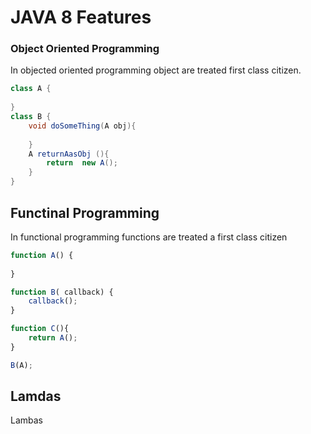 # JAVA 8 Features 

### Object Oriented Programming
In objected oriented programming object are treated
first class citizen. 
```java 
class A {
    
}
class B {
    void doSomeThing(A obj){
        
    }
    A returnAasObj (){
        return  new A();
    }
} 
```
## Functinal Programming
In functional programming functions are treated a first class citizen

```javascript
function A() {
    
}

function B( callback) {
    callback();
}

function C(){
    return A();
}

B(A);

```

## Lamdas 
Lambas 
